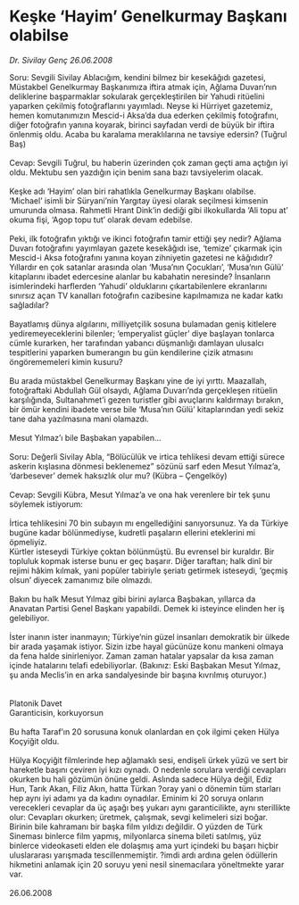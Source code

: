 # Keşke ‘Hayim’ Genelkurmay Başkanı olabilse

*Dr. Sivilay Genç 26.06.2008*

<div class="taraf_structure_2col_1zq">
<div class="margen_n">



 <p>Soru: Sevgili Sivilay Ablacığım, kendini bilmez bir kesekâğıdı gazetesi, Müstakbel Genelkurmay Başkanımıza iftira atmak için, Ağlama Duvarı’nın deliklerine başparmaklar sokularak gerçekleştirilen bir Yahudi ritüelini yaparken çekilmiş fotoğraflarını yayımladı. Neyse ki Hürriyet gazetemiz, hemen komutanımızın Mescid-i Aksa’da dua ederken çekilmiş fotoğrafını, diğer fotoğrafın yanına koyarak, birinci sayfadan verdi de büyük bir iftira önlenmiş oldu. Acaba bu karalama meraklılarına ne tavsiye edersin? (Tuğrul Baş)<br/>
<br/>
Cevap: Sevgili Tuğrul, bu haberin üzerinden çok zaman geçti ama açtığın iyi oldu. Mektubu sen yazdığın için benim sana bazı tavsiyelerim olacak.<br/>
<br/>
Keşke adı ‘Hayim’ olan biri rahatlıkla Genelkurmay Başkanı olabilse. ‘Michael’ isimli bir Süryani’nin Yargıtay üyesi olarak seçilmesi kimsenin umurunda olmasa. Rahmetli Hrant Dink’in dediği gibi ilkokullarda ‘Ali topu at’ okuma fişi, ‘Agop topu tut’ olarak devam edebilse.<br/>
<br/>
Peki, ilk fotoğrafın yıktığı ve ikinci fotoğrafın tamir ettiği şey nedir? Ağlama Duvarı fotoğrafını yayımlayan gazete kesekâğıdı ise, ‘temize’ çıkarmak için Mescid-i Aksa fotoğrafını yanına koyan zihniyetin gazetesi ne kâğıdıdır? Yıllardır en çok satanlar arasında olan ‘Musa’nın Çocukları’, ‘Musa’nın Gülü’ kitaplarını ibadet edercesine alanlar bu kabahatin neresinde? İnsanların isimlerindeki harflerden ‘Yahudi’ olduklarını çıkartabilenlere ekranlarını sınırsız açan TV kanalları fotoğrafın cazibesine kapılmamıza ne kadar katkı sağladılar?<br/>
<br/>
Bayatlamış dünya algılarını, milliyetçilik sosuna bulamadan geniş kitlelere yediremeyeceklerini bilenler; ‘emperyalist güçler’ diye başlayan tonlarca cümle kurarken, her tarafından yabancı düşmanlığı damlayan ulusalcı tespitlerini yaparken bumerangın bu gün kendilerine çizik atmasını öngörememeleri kimin kusuru?<br/>
<br/>
Bu arada müstakbel Genelkurmay Başkanı yine de iyi yırttı. Maazallah, fotoğraftaki Abdullah Gül olsaydı, Ağlama Duvarı’nda gerçekleşen ritüelin karşılığında, Sultanahmet’i gezen turistler gibi avuçlarını kaldırmayı bırakın, bir ömür kendini ibadete verse bile ‘Musa’nın Gülü’ kitaplarından yedi sekiz tane daha yazılmasına mani olamazdı.<br/>
<br/>
Mesut Yılmaz’ı bile Başbakan yapabilen...<br/>
<br/>
Soru: Değerli Sivilay Abla, “Bölücülük ve irtica tehlikesi devam ettiği sürece askerin kışlasına dönmesi beklenemez” sözünü sarf eden Mesut Yılmaz’a, ‘darbesever’ demek haksızlık olur mu? (Kübra – Çengelköy)<br/>
<br/>
Cevap: Sevgili Kübra, Mesut Yılmaz’a ve ona hak verenlere bir tek şunu söylemek istiyorum:<br/>
<br/>
İrtica tehlikesini 70 bin subayın mı engellediğini sanıyorsunuz. Ya da Türkiye bugüne kadar bölünmediyse, kudretli paşaların ellerini eteklerini mi öpmeliyiz. <br/>
Kürtler isteseydi Türkiye çoktan bölünmüştü. Bu evrensel bir kuraldır. Bir topluluk kopmak isterse bunu er geç başarır. Diğer taraftan; halk dinî bir rejimi hâkim kılmak, yani popüler tabiriyle şeriatı getirmek isteseydi, ‘geçmiş olsun’ diyecek zamanımız bile olmazdı. <br/>
<br/>
Bakın bu halk Mesut Yılmaz gibi birini aylarca Başbakan, yıllarca da Anavatan Partisi Genel Başkanı yapabildi. Demek ki isteyince elinden her iş gelebiliyor.<br/>
<br/>
İster inanın ister inanmayın; Türkiye’nin güzel insanları demokratik bir ülkede bir arada yaşamak istiyor. Sizin izbe hayal gücünüze konu mankeni olmaya da fena halde sinirleniyor. Zaman zaman hatalar yapsalar da kısa zaman içinde hatalarını telafi edebiliyorlar. (Bakınız: Eski Başbakan Mesut Yılmaz, şu anda Meclis’in en arka sandalyesinde bir başına kıvrılmış oturuyor.)<br/>
<br/>
<br/>
Platonik Davet<br/>
Garanticisin, korkuyorsun<br/>
<br/>
Bu hafta Taraf’ın 20 sorusuna konuk olanlardan en çok ilgimi çeken Hülya Koçyiğit oldu.<br/>
<br/>
Hülya Koçyiğit filmlerinde hep ağlamaklı sesi, endişeli ürkek yüzü ve sert bir hareketle başını çeviren iyi kızı oynadı. O nedenle sorulara verdiği cevapları okurken bu hali gözümün önüne geldi. Aslında sadece Hülya değil, Ediz Hun, Tarık Akan, Filiz Akın, hatta Türkan ?oray yani o dönemin tüm starları hep aynı iyi adamı ya da kadını oynadılar. Eminim ki 20 soruya onların verecekleri cevaplar da üç aşağı beş yukarı aynı garanticilikte, aynı sterillikte olur: Cevapları okurken; üretmek, çalışmak, sevgi kelimeleri sizi boğar. Birinin bile kahramanı bir başka film yıldızı değildir. O yüzden de Türk Sineması binlerce film yapmış, milyonlarca sinema bileti satılmış, yüz binlerce videokaseti elden ele dolaşmış ama yurt içindeki bu başarı hiçbir uluslararası yarışmada tescillenmemiştir. ?imdi ardı ardına gelen ödüllerin hikmetini anlamak için 20 soruyu yeni nesil sinemacılara yöneltmekte yarar var.<br/>
<br/>
26.06.2008</p>
<br/>
<br/>
<br/>



<br/>


<div id="taraf_not">
</div>

</div>


</div>
